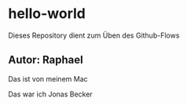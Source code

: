 # hello-world
Dieses Repository dient zum Üben des Github-Flows
## Autor: Raphael 
Das ist von meinem Mac


Das war ich Jonas Becker
